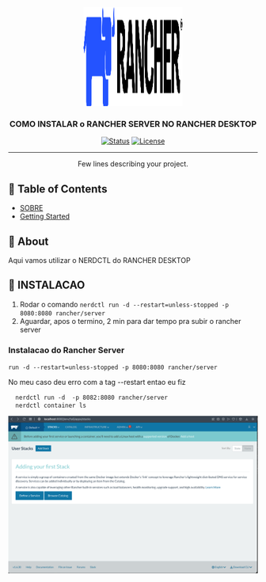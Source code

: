 <p align="center">
  <a href="" rel="noopener">
 <img width=200px height=200px src="img/rancher-logo-horiz-color.svg" alt="Project logo"></a>
</p>

<h3 align="center">COMO INSTALAR o RANCHER SERVER NO RANCHER DESKTOP</h3>

<div align="center">

[![Status](https://img.shields.io/badge/status-active-success.svg)]()
[![License](https://img.shields.io/badge/license-MIT-blue.svg)](/LICENSE)

</div>

---

<p align="center"> Few lines describing your project.
    <br> 
</p>

## 📝 Table of Contents

- [SOBRE](#sobre)
- [Getting Started](#getting_started)


## 🧐 About <a name = "about"></a>

Aqui vamos utilizar o NERDCTL do RANCHER DESKTOP

## 🏁 INSTALACAO <a name = "instalacao"></a>

1. Rodar o comando ```nerdctl run -d --restart=unless-stopped -p 8080:8080 rancher/server```
2. Aguardar, apos o termino, 2 min para dar tempo pra subir o rancher server

### Instalacao do Rancher Server


```
run -d --restart=unless-stopped -p 8080:8080 rancher/server
```

No meu caso deu erro com a tag --restart entao eu fiz
```
  nerdctl run -d  -p 8082:8080 rancher/server
  nerdctl container ls
```

<p align="center">
  <a href="" rel="noopener">
 <img   src="img/01-rancher-server.png" alt="Project logo"></a>
</p>